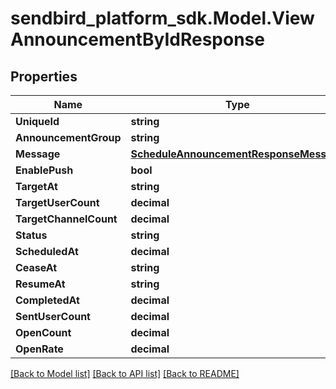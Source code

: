
# sendbird_platform_sdk.Model.ViewAnnouncementByIdResponse

## Properties

Name | Type | Description | Notes
------------ | ------------- | ------------- | -------------
**UniqueId** | **string** |  | [optional] 
**AnnouncementGroup** | **string** |  | [optional] 
**Message** | [**ScheduleAnnouncementResponseMessage**](ScheduleAnnouncementResponseMessage.md) |  | [optional] 
**EnablePush** | **bool** |  | [optional] 
**TargetAt** | **string** |  | [optional] 
**TargetUserCount** | **decimal** |  | [optional] 
**TargetChannelCount** | **decimal** |  | [optional] 
**Status** | **string** |  | [optional] 
**ScheduledAt** | **decimal** |  | [optional] 
**CeaseAt** | **string** |  | [optional] 
**ResumeAt** | **string** |  | [optional] 
**CompletedAt** | **decimal** |  | [optional] 
**SentUserCount** | **decimal** |  | [optional] 
**OpenCount** | **decimal** |  | [optional] 
**OpenRate** | **decimal** |  | [optional] 

[[Back to Model list]](../README.md#documentation-for-models)
[[Back to API list]](../README.md#documentation-for-api-endpoints)
[[Back to README]](../README.md)

